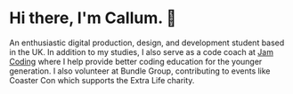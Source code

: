 # Hi there, I'm Callum. 👋

An enthusiastic digital production, design, and development student based in the UK. In addition to my studies, I also serve as a code coach at [Jam Coding](https://jamcoding.co.uk/) where I help provide better coding education for the younger generation. I also volunteer at Bundle Group, contributing to events like Coaster Con which supports the Extra Life charity.


